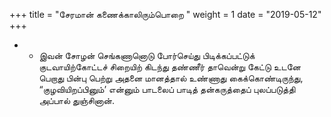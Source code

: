 ﻿+++
title = "சேரமான் கணைக்காலிரும்பொறை  "
weight = 1
date = "2019-05-12"
+++


- - இவன் சோழன் செங்கணானொடு போர்செய்து பிடிக்கப்பட்டுக் குடவாயிற்கோட்டச் சிறையிற் கிடந்து தண்ணீர் தாவென்று கேட்டு உடனே பெறாது பின்பு பெற்று அதனை மானத்தால் உண்ணாது கைக்கொண்டிருந்து, “குழவியிறப்பினும்’ என்னும் பாடலைப் பாடித் தன்கருத்தைப் புலப்படுத்தி அப்பால் துஞ்சினான். 
